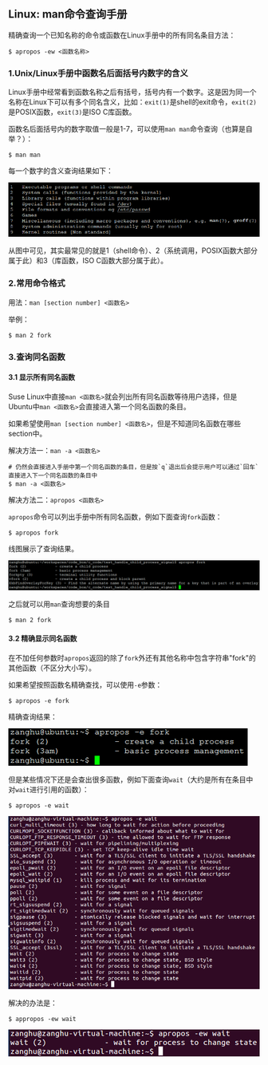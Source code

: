 ## Linux: man命令查询手册

精确查询一个已知名称的命令或函数在Linux手册中的所有同名条目方法：

```shell
$ apropos -ew <函数名称>
```

### 1.Unix/Linux手册中函数名后面括号内数字的含义

Linux手册中经常看到函数名称之后有括号，括号内有一个数字。这是因为同一个名称在Linux下可以有多个同名含义，比如：`exit(1)`是shell的exit命令，`exit(2)`是POSIX函数，`exit(3)`是ISO C库函数。

函数名后面括号内的数字取值一般是1-7，可以使用`man man`命令查询（也算是自举？）：

```shell
$ man man
```

每一个数字的含义查询结果如下：

![](/assets/lin026_001.PNG)

从图中可见，其实最常见的就是1（shell命令）、2（系统调用，POSIX函数大部分属于此）和3（库函数，ISO C函数大部分属于此）。

### 2.常用命令格式

用法：`man [section number] <函数名>`

举例：

```shell
$ man 2 fork
```

### 3.查询同名函数

#### 3.1 显示所有同名函数

Suse Linux中直接`man <函数名>`就会列出所有同名函数等待用户选择，但是Ubuntu中`man <函数名>`会直接进入第一个同名函数的条目。

如果希望使用`man [section number] <函数名>`，但是不知道同名函数在哪些section中。

解决方法一：`man -a <函数名>`

```
# 仍然会直接进入手册中第一个同名函数的条目，但是按`q`退出后会提示用户可以通过`回车`直接进入下一个同名函数的条目中
$ man -a <函数名>
```

解决方法二：`apropos <函数名>`

`apropos`命令可以列出手册中所有同名函数，例如下面查询`fork`函数：

```shell
$ apropos fork
```

线图展示了查询结果。

![](/assets/lin026_002.PNG)

之后就可以用`man`查询想要的条目

```shell
$ man 2 fork
```

#### 3.2 精确显示同名函数

在不加任何参数时`apropos`返回的除了`fork`外还有其他名称中包含字符串"fork"的其他函数（不区分大小写）。

如果希望按照函数名精确查找，可以使用`-e`参数：

```shell
$ apropos -e fork
```

精确查询结果：

![](/assets/lin026_003.PNG)

但是某些情况下还是会查出很多函数，例如下面查询`wait`（大约是所有在条目中对`wait`进行引用的函数）：

```shell
$ apropos -e wait
```

![](/assets/lin026_005.PNG)

解决的办法是：

```shell
$ appropos -ew wait
```

![](/assets/lin026_006.PNG)
